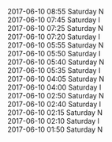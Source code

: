 2017-06-10 08:55 Saturday  N  
2017-06-10 07:45 Saturday  I  
2017-06-10 07:25 Saturday  N  
2017-06-10 07:20 Saturday  I  
2017-06-10 05:55 Saturday  N  
2017-06-10 05:50 Saturday  I  
2017-06-10 05:40 Saturday  N  
2017-06-10 05:35 Saturday  I  
2017-06-10 04:05 Saturday  N  
2017-06-10 04:00 Saturday  I  
2017-06-10 02:50 Saturday  N  
2017-06-10 02:40 Saturday  I  
2017-06-10 02:15 Saturday  N  
2017-06-10 02:10 Saturday  I  
2017-06-10 01:50 Saturday  N  
